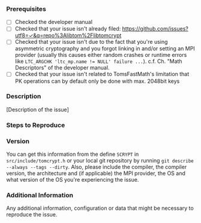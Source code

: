 <!--

Do you want to ask a question? Are you looking for support? The Mailing list is the best place for getting support: https://groups.google.com/forum/#!forum/libtom

This is a very generic template, remove items that do not apply. For completed items, change [ ] to [x].

-->

### Prerequisites

* [ ] Checked the developer manual
* [ ] Checked that your issue isn't already filed: https://github.com/issues?utf8=✓&q=repo%3Alibtom%2Flibtomcrypt
* [ ] Checked that your issue isn't due to the fact that you're using asymmetric cryptography and you forgot linking in and/or setting an MPI provider (usually this causes either random crashes or runtime errors like `LTC_ARGCHK 'ltc_mp.name != NULL' failure ...`). c.f. Ch. "Math Descriptors" of the developer manual.
* [ ] Checked that your issue isn't related to TomsFastMath's limitation that PK operations can by default only be done with max. 2048bit keys

### Description

[Description of the issue]

### Steps to Reproduce
<!-- Please either describe your issue or even better, provide a functional code example reproducing your issue. -->

### Version

You can get this information from the define `SCRYPT` in `src/include/tomcrypt.h` or your local git repository by running `git describe --always --tags --dirty`. 
Also, please include the compiler, the compiler version, the architecture and (if applicable) the MPI provider, the OS and what version of the OS you're experiencing the issue.

### Additional Information

Any additional information, configuration or data that might be necessary to reproduce the issue.
